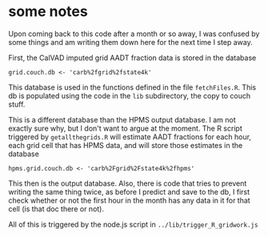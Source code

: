 # some notes

Upon coming back to this code after a month or so away, I was confused
by some things and am writing them down here for the next time I step
away.

First, the CalVAD imputed grid AADT fraction data is stored in the
database

    grid.couch.db <- 'carb%2fgrid%2fstate4k'

This database is used in the functions defined in the file
`fetchFiles.R`.  This db is populated using the code in the `lib`
subdirectory, the copy to couch stuff.

This is a different database than the HPMS output database.  I am not
exactly sure why, but I don't want to argue at the moment.  The R
script triggered by `getallthegrids.R` will estimate AADT fractions
for each hour, each grid cell that has HPMS data, and will store those
estimates in the database

    hpms.grid.couch.db <- 'carb%2Fgrid%2Fstate4k%2fhpms'

This then is the output database.  Also, there is code that tries to
prevent writing the same thing twice, as before I predict and save to
the db, I first check whether or not the first hour in the month has
any data in it for that cell (is that doc there or not).

All of this is triggered by the node.js script in
`../lib/trigger_R_gridwork.js`
